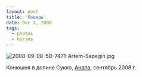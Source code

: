 ```yaml
---
layout: post
title: 'Лошадь'
date: Dec 2, 2008
tags:
  - photos
  - horses
---
```


![2008-09-08-5D-7471-Artem-Sapegin.jpg](photo://587)

Конюшня в долине Сукко, [Анапа](http://birdwatcher.ru/albums/anapa/ "Фотографии из Анапы"), сентябрь 2008 г.
